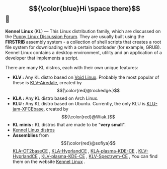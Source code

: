## $${\color{blue}Hi \space there}$$ 👋

**Kennel Linux** (KL) — This Linux distribution family, which are discussed on the [Puppy Linux Discussion Forum](https://forum.puppylinux.com/viewforum.php?f=228).
They are usually built using the **FIRSTRIB** assembly system - a collection of shell scripts that creates a root file system for downloading with a certain bootloader (for example, GRUB).
Kennel Linux contains a desktop environment, utility and an application of a developer that implements a script.
 
There are many KL distros, each with their own unique features:

- **KLV :** Any KL distro based on [Void Linux](https://voidlinux.org/). Probably the most popular of these is [KLV-Airedale](https://forum.puppylinux.com/viewforum.php?f=191), created by $${\color{red}@rockedge.}$$
- **KLA :** Any KL distro based on Arch Linux.
- **KLU :** Any KL distro based on Ubuntu. Currently, the only KLU is [KLU-jam-XFCEbase](https://forum.puppylinux.com/viewtopic.php?t=7866), created by $${\color{red}@Wiak.}$$
- **KL minis :** KL distros that are made to be "**very small**".
- [Kennel Linux distros](https://forum.puppylinux.com/viewforum.php?f=231)
- **Assemblies** from $${\color{red}@sofiya}$$ [KLA-OT2baseCE](https://github.com/sofijacom/KLA-OT2baseCE) , [KLA-HyprlandCE](https://github.com/sofijacom/KLA-Hyprland) , [KLA-plasma-KDE-CE](https://github.com/sofijacom/KLA-plasma-KDE-CE) , [KLV-HyprlandCE](https://github.com/sofijacom/KLV-HyprlandCE) , [KLV-plasma-KDE-CE](https://github.com/sofijacom/KLV-plasma-KDE-CE) , [KLV-Spectrwm-CE](https://github.com/sofijacom/KLV-Spectrwm-CE) , You can find them on the website [Kennel Linux](https://sofijacom.github.io/) .


<!--

**Here are some ideas to get you started:**

🙋‍♀️ A short introduction - what is your organization all about?
🌈 Contribution guidelines - how can the community get involved?
👩‍💻 Useful resources - where can the community find your docs? Is there anything else the community should know?
🍿 Fun facts - what does your team eat for breakfast?
🧙 Remember, you can do mighty things with the power of [Markdown](https://docs.github.com/github/writing-on-github/getting-started-with-writing-and-formatting-on-github/basic-writing-and-formatting-syntax)
-->
